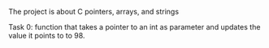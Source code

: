 The project is about C pointers, arrays, and  strings

Task 0: function that takes a pointer to an int as parameter and updates the value it points to to 98.
